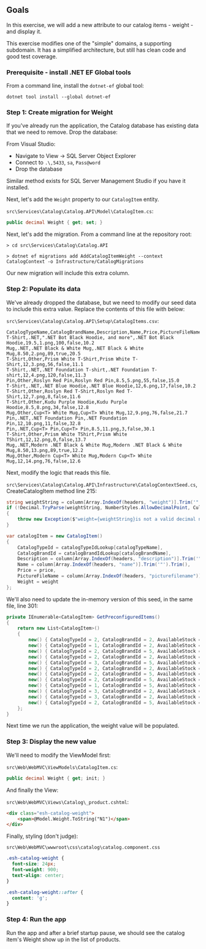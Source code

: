 
## Goals

In this exercise, we will add a new attribute to our catalog items - weight - and display it.

This exercise modifies one of the "simple" domains, a supporting subdomain. It has a simplified architecture, but still has clean code and good test coverage.

### Prerequisite - install .NET EF Global tools

From a command line, install the `dotnet-ef` global tool:

```
dotnet tool install --global dotnet-ef
```

### Step 1: Create migration for Weight

If you've already run the application, the Catalog database has existing data that we need to remove. Drop the database:


From Visual Studio:

- Navigate to View -> SQL Server Object Explorer
- Connect to `.\,5433`, `sa`, `Pass@word`
- Drop the database

Similar method exists for SQL Server Management Studio if you have it installed.

Next, let's add the `Weight` property to our `CatalogItem` entity.

`src\Services\Catalog\Catalog.API\Model\CatalogItem.cs`:

```csharp
public decimal Weight { get; set; } 
```

Next, let's add the migration. From a command line at the repository root:

```
> cd src\Services\Catalog\Catalog.API

> dotnet ef migrations add AddCatalogItemWeight --context CatalogContext -o Infrastructure/CatalogMigrations
```

Our new migration will include this extra column.

### Step 2: Populate its data

We've already dropped the database, but we need to modify our seed data to include this extra value. Replace the contents of this file with below:

`src\Services\Catalog\Catalog.API\Setup\CatalogItems.csv`:

```
CatalogTypeName,CatalogBrandName,Description,Name,Price,PictureFileName,availablestock,onreorder,weight
T-Shirt,.NET,".NET Bot Black Hoodie, and more",.NET Bot Black Hoodie,19.5,1.png,100,false,10.2
Mug,.NET,.NET Black & White Mug,.NET Black & White Mug,8.50,2.png,89,true,20.5
T-Shirt,Other,Prism White T-Shirt,Prism White T-Shirt,12,3.png,56,false,11.1
T-Shirt,.NET,.NET Foundation T-shirt,.NET Foundation T-shirt,12,4.png,120,false,11.3
Pin,Other,Roslyn Red Pin,Roslyn Red Pin,8.5,5.png,55,false,15.0
T-Shirt,.NET,.NET Blue Hoodie,.NET Blue Hoodie,12,6.png,17,false,10.2
T-Shirt,Other,Roslyn Red T-Shirt,Roslyn Red T-Shirt,12,7.png,8,false,11.6
T-Shirt,Other,Kudu Purple Hoodie,Kudu Purple Hoodie,8.5,8.png,34,false,12.8
Mug,Other,Cup<T> White Mug,Cup<T> White Mug,12,9.png,76,false,21.7
Pin,.NET,.NET Foundation Pin,.NET Foundation Pin,12,10.png,11,false,32.8
Pin,.NET,Cup<T> Pin,Cup<T> Pin,8.5,11.png,3,false,30.1
T-Shirt,Other,Prism White TShirt,Prism White TShirt,12,12.png,0,false,13.7
Mug,.NET,Modern .NET Black & White Mug,Modern .NET Black & White Mug,8.50,13.png,89,true,12.2
Mug,Other,Modern Cup<T> White Mug,Modern Cup<T> White Mug,12,14.png,76,false,12.6
```

Next, modify the logic that reads this file.

`src\Services\Catalog\Catalog.API\Infrastructure\CatalogContextSeed.cs`,  CreateCatalogItem method line 215:

```csharp
string weightString = column[Array.IndexOf(headers, "weight")].Trim('"').Trim();
if (!Decimal.TryParse(weightString, NumberStyles.AllowDecimalPoint, CultureInfo.InvariantCulture, out Decimal weight))
{
    throw new Exception($"weight={weightString}is not a valid decimal number");
}

var catalogItem = new CatalogItem()
{
    CatalogTypeId = catalogTypeIdLookup[catalogTypeName],
    CatalogBrandId = catalogBrandIdLookup[catalogBrandName],
    Description = column[Array.IndexOf(headers, "description")].Trim('"').Trim(),
    Name = column[Array.IndexOf(headers, "name")].Trim('"').Trim(),
    Price = price,
    PictureFileName = column[Array.IndexOf(headers, "picturefilename")].Trim('"').Trim(),
    Weight = weight
};
```

We'll also need to update the in-memory version of this seed, in the same file, line 301:

```csharp
private IEnumerable<CatalogItem> GetPreconfiguredItems()
{
    return new List<CatalogItem>()
    {
        new() { CatalogTypeId = 2, CatalogBrandId = 2, AvailableStock = 100, Description = ".NET Bot Black Hoodie", Name = ".NET Bot Black Hoodie", Price = 19.5M, PictureFileName = "1.png", Weight = 10.2m },
        new() { CatalogTypeId = 1, CatalogBrandId = 2, AvailableStock = 100, Description = ".NET Black & White Mug", Name = ".NET Black & White Mug", Price= 8.50M, PictureFileName = "2.png", Weight = 20.5m },
        new() { CatalogTypeId = 2, CatalogBrandId = 5, AvailableStock = 100, Description = "Prism White T-Shirt", Name = "Prism White T-Shirt", Price = 12, PictureFileName = "3.png", Weight = 11.1m },
        new() { CatalogTypeId = 2, CatalogBrandId = 2, AvailableStock = 100, Description = ".NET Foundation T-shirt", Name = ".NET Foundation T-shirt", Price = 12, PictureFileName = "4.png", Weight = 11.3m },
        new() { CatalogTypeId = 3, CatalogBrandId = 5, AvailableStock = 100, Description = "Roslyn Red Sheet", Name = "Roslyn Red Sheet", Price = 8.5M, PictureFileName = "5.png", Weight = 15.0m },
        new() { CatalogTypeId = 2, CatalogBrandId = 2, AvailableStock = 100, Description = ".NET Blue Hoodie", Name = ".NET Blue Hoodie", Price = 12, PictureFileName = "6.png", Weight = 10.2m },
        new() { CatalogTypeId = 2, CatalogBrandId = 5, AvailableStock = 100, Description = "Roslyn Red T-Shirt", Name = "Roslyn Red T-Shirt", Price = 12, PictureFileName = "7.png", Weight = 11.6m },
        new() { CatalogTypeId = 2, CatalogBrandId = 5, AvailableStock = 100, Description = "Kudu Purple Hoodie", Name = "Kudu Purple Hoodie", Price = 8.5M, PictureFileName = "8.png", Weight = 12.8m },
        new() { CatalogTypeId = 1, CatalogBrandId = 5, AvailableStock = 100, Description = "Cup<T> White Mug", Name = "Cup<T> White Mug", Price = 12, PictureFileName = "9.png", Weight = 21.7m },
        new() { CatalogTypeId = 3, CatalogBrandId = 2, AvailableStock = 100, Description = ".NET Foundation Sheet", Name = ".NET Foundation Sheet", Price = 12, PictureFileName = "10.png", Weight = 32.8m },
        new() { CatalogTypeId = 3, CatalogBrandId = 2, AvailableStock = 100, Description = "Cup<T> Sheet", Name = "Cup<T> Sheet", Price = 8.5M, PictureFileName = "11.png", Weight = 30.1m },
        new() { CatalogTypeId = 2, CatalogBrandId = 5, AvailableStock = 100, Description = "Prism White TShirt", Name = "Prism White TShirt", Price = 12, PictureFileName = "12.png", Weight = 13.7m },
    };
}
```

Next time we run the application, the weight value will be populated.

### Step 3: Display the new value

We'll need to modify the ViewModel first:

`src\Web\WebMVC\ViewModels\CatalogItem.cs`:

```csharp
public decimal Weight { get; init; }
```

And finally the View:

`src\Web\WebMVC\Views\Catalog\_product.cshtml`:

```html
<div class="esh-catalog-weight">
    <span>@Model.Weight.ToString("N1")</span>
</div>
```

Finally, styling (don't judge):

`src\Web\WebMVC\wwwroot\css\catalog\catalog.component.css`

```css
.esh-catalog-weight {
  font-size: 24px;
  font-weight: 900;
  text-align: center;
}

.esh-catalog-weight::after {
  content: 'g';
}

```

### Step 4: Run the app

Run the app and after a brief startup pause, we should see the catalog item's Weight show up in the list of products.
